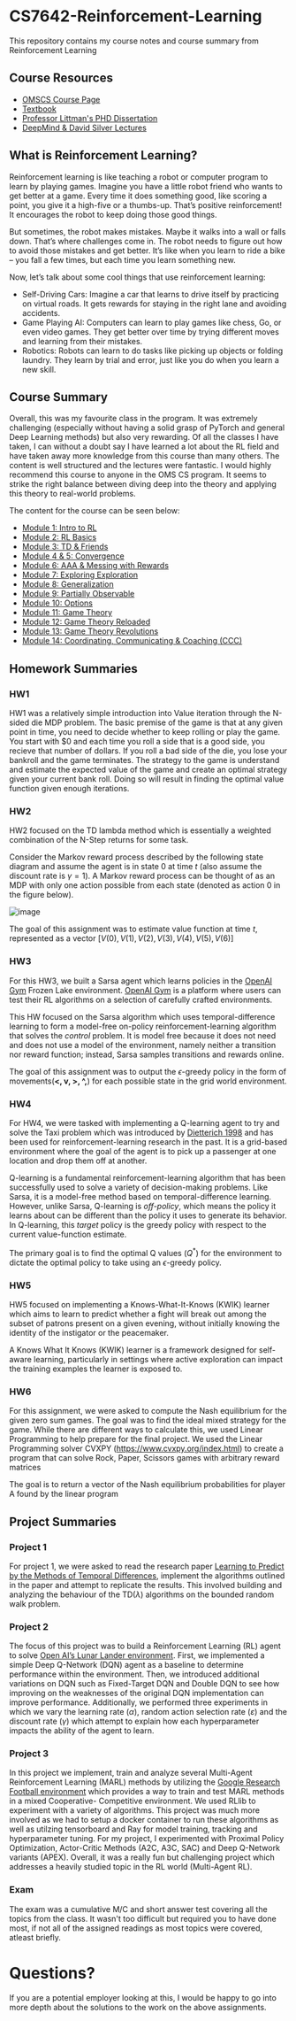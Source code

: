 # CS7642-Reinforcement-Learning
This repository contains my course notes and course summary from Reinforcement Learning

## Course Resources
- [OMSCS Course Page](https://omscs.gatech.edu/cs-7642-reinforcement-learning)
- [Textbook](https://www.andrew.cmu.edu/course/10-703/textbook/BartoSutton.pdf)
- [Professor Littman's PHD Dissertation](https://ics.uci.edu/~dechter/courses/ics-295/winter-2018/papers/littman1.pdf)
- [DeepMind & David Silver Lectures](https://www.youtube.com/playlist?list=PLqYmG7hTraZDM-OYHWgPebj2MfCFzFObQ)

## What is Reinforcement Learning?
Reinforcement learning is like teaching a robot or computer program to learn by playing games. Imagine you have a little robot friend who wants to get better at a game. Every time it does something good, like scoring a point, you give it a high-five or a thumbs-up. That’s positive reinforcement! It encourages the robot to keep doing those good things.

But sometimes, the robot makes mistakes. Maybe it walks into a wall or falls down. That’s where challenges come in. The robot needs to figure out how to avoid those mistakes and get better. It’s like when you learn to ride a bike – you fall a few times, but each time you learn something new.

Now, let’s talk about some cool things that use reinforcement learning:

- Self-Driving Cars: Imagine a car that learns to drive itself by practicing on virtual roads. It gets rewards for staying in the right lane and avoiding accidents.
- Game Playing AI: Computers can learn to play games like chess, Go, or even video games. They get better over time by trying different moves and learning from their mistakes.
- Robotics: Robots can learn to do tasks like picking up objects or folding laundry. They learn by trial and error, just like you do when you learn a new skill.


## Course Summary

Overall, this was my favourite class in the program. It was extremely challenging (especially without having a solid grasp of PyTorch and general Deep Learning methods) but also very rewarding. Of all the classes I have taken, I can without a doubt say I have learned a lot about the RL field and have taken away more knowledge from this course than many others. The content is well structured and the lectures were fantastic. I would highly recommend this course to anyone in the OMS CS program. It seems to strike the right balance between diving deep into the theory and applying this theory to real-world problems.

The content for the course can be seen below:

- [Module 1: Intro to RL](./Module%201%20Intro%20to%20RL/Module%201%20Intro%20to%20RL.md)
- [Module 2: RL Basics](./Module%202%20RL%20Basics/Week%202%20RL%20Basics.md)
- [Module 3: TD & Friends](./Module%203%20TD%20&%20Friends/Week%203%20TD%20&%20Friends.md)
- [Module 4 & 5: Convergence](./Module%204%20&%205%20Convergence/Weeks%204%20&%205%20Convergence.md)
- [Module 6: AAA & Messing with Rewards](./Module%206%20AAA%20&%20Messing%20with%20Rewards/Week%206%20AAA%20&%20Messing%20with%20Rewards.md)
- [Module 7: Exploring Exploration](./Module%207%20Exploring%20Exploration/Week%207%20Exploring%20Exploration%20.md)
- [Module 8: Generalization](./Module%208%20Generalization/Week%208%20Generalization.md)
- [Module 9: Partially Observable ](./Module%209%20Partially%20Observable%20MDPs/Week%209%20POMDP’s.md)
- [Module 10: Options](./Module%2010%20Options/Week%2010%20Options.md)
- [Module 11: Game Theory](./Module%2011%20Game%20Theory%20/Week%2012%20Game%20Theory.md)
- [Module 12: Game Theory Reloaded](./Module%2012%20Game%20Theory%20Reloaded/)
- [Module 13: Game Theory Revolutions](./Module%2013%20Game%20Theory%20Revolutions/Week%2014%20Game%20Theory%20Revolutions.md)
- [Module 14: Coordinating, Communicating & Coaching (CCC)](./Module%2014%20Coordinating,%20Communicating%20&%20Coaching%20(CCC)/Week%2015%20Coordinating,%20Communicating%20&%20Coaching%20(CCC).md)


## Homework Summaries

### HW1
HW1 was a relatively simple introduction into Value iteration through the N-sided die MDP problem. The basic premise of the game is that at any given point in time, you need to decide whether to keep rolling or play the game. You start with $0 and each time you roll a side that is a good side, you recieve that number of dollars. If you roll a bad side of the die, you lose your bankroll and the game terminates. The strategy to the game is understand and estimate the expected value of the game and create an optimal strategy given your current bank roll. Doing so will result in finding the optimal value function given enough iterations.

### HW2
HW2 focused on the TD lambda method which is essentially a weighted combination of the N-Step returns for some task.

Consider the Markov reward process described by the following state diagram and assume the agent is in state $0$ at time $t$ (also assume the discount rate is $\gamma=1$). A Markov reward process can be thought of as an MDP with only one action possible from each state (denoted as action $0$ in
the figure below).

![image](https://d1b10bmlvqabco.cloudfront.net/paste/jqmfo7d3watba/9e6fd83672f880704b8418728297fc077786c8907d87fec631601da9ff4c85ef/hw2.png)

The goal of this assignment was to estimate value function at time $t$, represented as a vector $[V(0), V(1), V(2), V(3), V(4), V(5), V(6)]$

### HW3
For this HW3, we built a Sarsa agent which learns policies in the [OpenAI Gym](http://gym.openai.com/docs/) Frozen Lake environment.  [OpenAI Gym](http://gym.openai.com/docs/) is a platform where users can test their RL algorithms on a selection of carefully crafted environments.

This HW focused on the Sarsa algorithm which uses temporal-difference learning to form a model-free on-policy reinforcement-learning algorithm that solves the *control* problem. It is model free because it does not need and does not use a model of the environment, namely neither a transition nor reward function; instead, Sarsa samples transitions and rewards online.

The goal of this assignment was to output the $\epsilon$-greedy policy in the form of movements(**<, v, >, ^,**) for each possible state in the grid world environment.

### HW4
For HW4, we were tasked with implementing a Q-learning agent to try and solve the Taxi problem which was introduced by [Dietterich 1998](https://www.jair.org/index.php/jair/article/download/10266/24463) and has been used for reinforcement-learning research in the past.  It is a grid-based environment where the goal of the agent is to pick up a passenger at one location and drop them off at another.

Q-learning is a fundamental reinforcement-learning algorithm that has been successfully used to solve a variety of  decision-making  problems.   Like  Sarsa,  it  is  a  model-free  method  based  on  temporal-difference  learning. However, unlike Sarsa, Q-learning is *off-policy*, which means the policy it learns about can be different than the policy it uses to generate its behavior.  In Q-learning, this *target* policy is the greedy policy with respect to the current value-function estimate.

The primary goal is to find the optimal Q values ($Q^*$) for the environment to dictate the optimal policy to take using an $\epsilon$-greedy policy.

### HW5
HW5 focused on implementing a Knows-What-It-Knows (KWIK) learner which aims to learn to predict whether a fight will break out among the subset of patrons present on a given evening, without initially knowing the identity of the instigator or the peacemaker.

A Knows What It Knows (KWIK) learner is a framework designed for self-aware learning, particularly in settings where active exploration can impact the training examples the learner is exposed to.

### HW6
For this assignment, we were asked to compute the Nash equilibrium for the given zero sum games. The goal was to find the ideal mixed strategy for the game. While there are different ways to calculate this, we used Linear Programming to help prepare for the final project. We used the Linear Programming solver CVXPY (<https://www.cvxpy.org/index.html>) to create a program that can solve Rock, Paper, Scissors games with arbitrary reward matrices

The goal is to return a vector of the Nash equilibrium probabilities for player A found by the linear program

## Project Summaries

### Project 1
For project 1, we were asked to read the research paper [Learning to Predict by the Methods of Temporal Differences](http://incompleteideas.net/papers/sutton-88-with-erratum.pdf), implement the algorithms outlined in the paper and attempt to replicate the results. This involved building and analyzing the behaviour of the TD($\lambda$) algorithms on the bounded random walk problem.

### Project 2
The focus of this project was to build a Reinforcement Learning (RL) agent to solve [Open AI’s Lunar Lander environment](https://gymnasium.farama.org/). First, we implemented a simple Deep Q-Network (DQN) agent as a baseline to determine performance within the environment. Then, we introduced additional variations on DQN such as Fixed-Target DQN and Double DQN to see how improving on the weaknesses of the original DQN implementation can improve performance. Additionally, we performed three experiments in which we vary the learning rate ($α$), random action selection rate ($ε$) and the discount rate ($γ$) which attempt to explain how each hyperparameter impacts the ability of the agent to learn.

### Project 3
In this project we implement, train and analyze several Multi-Agent Reinforcement Learning (MARL) methods by utilizing the [Google Research Football environment](https://github.com/google-research/football) which provides a way to train and test MARL methods in a mixed Cooperative- Competitive environment. We used RLlib to experiment with a variety of algorithms. This project was much more involved as we had to setup a docker container to run these algorithms as well as utilzing tensorboard and Ray for model training, tracking and hyperparameter tuning. For my project, I experimented with Proximal Policy Optimization, Actor-Critic Methods (A2C, A3C, SAC) and Deep Q-Network variants (APEX). Overall, it was a really fun but challenging project which addresses a heavily studied topic in the RL world (Multi-Agent RL).

### Exam
The exam was a cumulative M/C and short answer test covering all the topics from the class. It wasn't too difficult but required you to have done most, if not all of the assigned readings as most topics were covered, atleast briefly.


# Questions?

If you are a potential employer looking at this, I would be happy to go into more depth about the solutions to the work on the above assignments.
